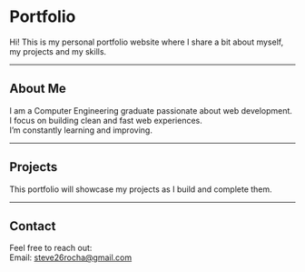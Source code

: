 # Portfolio

Hi!
This is my personal portfolio website where I share a bit about myself, my projects and my skills.

---

## About Me

I am a Computer Engineering graduate passionate about web development. I focus on building clean and fast web experiences.  
I’m constantly learning and improving.

---

## Projects

This portfolio will showcase my projects as I build and complete them.

---

## Contact

Feel free to reach out:  
Email: steve26rocha@gmail.com
